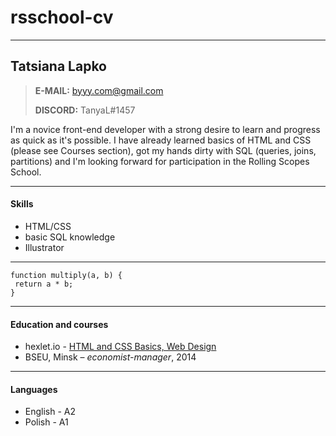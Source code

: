 # rsschool-cv
***
## Tatsiana Lapko

>**E-MAIL:** byyy.com@gmail.com
>
>**DISCORD:** TanyaL#1457

I'm a novice front-end developer with a strong desire to learn and progress as quick as it's possible. 
I have already learned basics of HTML and CSS (please see Courses section), got my hands dirty with SQL (queries, joins, partitions) and I'm looking forward for participation in the Rolling Scopes School.
***
#### Skills
* HTML/CSS
* basic SQL knowledge
* Illustrator

***
```
function multiply(a, b) {
 return a * b;
}
``` 

***
#### Education and courses
* hexlet.io -  [HTML and CSS Basics, Web Design](https://ru.hexlet.io/courses/html)
* BSEU, Minsk – *economist-manager*, 2014

***
#### Languages
* English - A2
* Polish - A1

